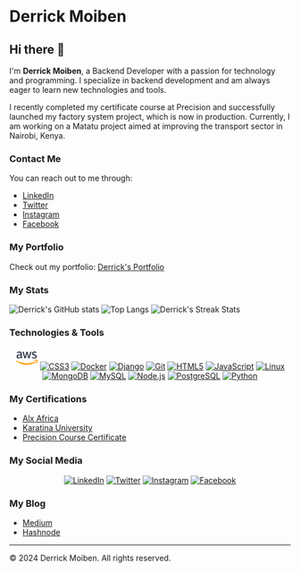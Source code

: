 # Derrick Moiben

## Hi there 👋

I'm **Derrick Moiben**, a Backend Developer with a passion for technology and programming. I specialize in backend development and am always eager to learn new technologies and tools.

I recently completed my certificate course at Precision and successfully launched my factory system project, which is now in production. Currently, I am working on a Matatu project aimed at improving the transport sector in Nairobi, Kenya.

### Contact Me

You can reach out to me through:
- [LinkedIn](https://www.linkedin.com/in/derrick-moiben)
- [Twitter](https://twitter.com/DerrickMoio)
- [Instagram](https://instagram.com/k.i.m_kimtai)
- [Facebook](https://www.facebook.com/derrick.moiben)

### My Portfolio

Check out my portfolio: [Derrick's Portfolio](https://derrick-moiben.onrender.com/)

### My Stats

![Derrick's GitHub stats](https://github-readme-stats.vercel.app/api?username=derrickkimtai&show_icons=true&theme=radical)
![Top Langs](https://github-readme-stats.vercel.app/api/top-langs/?username=derrickkimtai&layout=compact&theme=radical)
![Derrick's Streak Stats](https://github-readme-streak-stats.herokuapp.com/?user=derrickkimtai&theme=radical)

### Technologies & Tools

<p align="center">
    <a href="https://aws.amazon.com" target="_blank"><img src="https://raw.githubusercontent.com/devicons/devicon/master/icons/amazonwebservices/amazonwebservices-original-wordmark.svg" alt="AWS" width="40" height="40"/></a>
    <a href="https://www.w3schools.com/css/" target="_blank"><img src="https://cdn.jsdelivr.net/gh/devicons/devicon/icons/css3/css3-original-wordmark.svg" alt="CSS3" width="40" height="40"/></a>
    <a href="https://www.docker.com/" target="_blank"><img src="https://cdn.jsdelivr.net/gh/devicons/devicon/icons/docker/docker-original.svg" alt="Docker" width="40" height="40"/></a>
    <a href="https://www.djangoproject.com/" target="_blank"><img src="https://cdn.worldvectorlogo.com/logos/django.svg" alt="Django" width="40" height="40"/></a>
    <a href="https://git-scm.com/" target="_blank"><img src="https://cdn.jsdelivr.net/gh/devicons/devicon/icons/git/git-original.svg" alt="Git" width="40" height="40"/></a>
    <a href="https://www.w3.org/html/" target="_blank"><img src="https://cdn.jsdelivr.net/gh/devicons/devicon/icons/html5/html5-original-wordmark.svg" alt="HTML5" width="40" height="40"/></a>
    <a href="https://developer.mozilla.org/en-US/docs/Web/JavaScript" target="_blank"><img src="https://cdn.jsdelivr.net/gh/devicons/devicon/icons/javascript/javascript-original.svg" alt="JavaScript" width="40" height="40"/></a>
    <a href="https://www.linux.org/" target="_blank"><img src="https://cdn.jsdelivr.net/gh/devicons/devicon/icons/linux/linux-original.svg" alt="Linux" width="40" height="40"/></a>
    <a href="https://www.mongodb.com/" target="_blank"><img src="https://cdn.jsdelivr.net/gh/devicons/devicon/icons/mongodb/mongodb-original.svg" alt="MongoDB" width="40" height="40"/></a>
    <a href="https://www.mysql.com/" target="_blank"><img src="https://cdn.jsdelivr.net/gh/devicons/devicon/icons/mysql/mysql-original.svg" alt="MySQL" width="40" height="40"/></a>
    <a href="https://nodejs.org" target="_blank"><img src="https://cdn.jsdelivr.net/gh/devicons/devicon/icons/nodejs/nodejs-original.svg" alt="Node.js" width="40" height="40"/></a>
    <a href="https://www.postgresql.org" target="_blank"><img src="https://cdn.jsdelivr.net/gh/devicons/devicon/icons/postgresql/postgresql-original.svg" alt="PostgreSQL" width="40" height="40"/></a>
    <a href="https://www.python.org" target="_blank"><img src="https://cdn.jsdelivr.net/gh/devicons/devicon/icons/python/python-original.svg" alt="Python" width="40" height="40"/></a>
</p>

### My Certifications

- [Alx Africa](https://www.alxafrica.com/)
- [Karatina University](https://www.karu.ac.ke/)
- [Precision Course Certificate](https://drive.google.com/file/d/10S1pKAFhaVWgFV_G0s7oF6zKNstxbNVd/view?usp=sharing)

### My Social Media

<p align="center">
    <a href="https://www.linkedin.com/in/derrick-moiben"><img src="https://img.icons8.com/color/48/000000/linkedin.png" width="50" height="50" alt="LinkedIn" title="LinkedIn"></a>
    <a href="https://twitter.com/DerrickMoio"><img src="https://img.icons8.com/color/48/000000/twitter.png" width="50" height="50" alt="Twitter" title="Twitter"></a>
    <a href="https://instagram.com/k.i.m_kimtai"><img src="https://img.icons8.com/color/48/000000/instagram-new.png" width="50" height="50" alt="Instagram" title="Instagram"></a>
    <a href="https://www.facebook.com/derrick.moiben"><img src="https://img.icons8.com/color/48/000000/facebook.png" width="50" height="50" alt="Facebook" title="Facebook"></a>
</p>

### My Blog

- [Medium](https://medium.com/@derrickmoio92)
- [Hashnode](https://hashnode.com/@kimtai254)

---

&copy; 2024 Derrick Moiben. All rights reserved.
